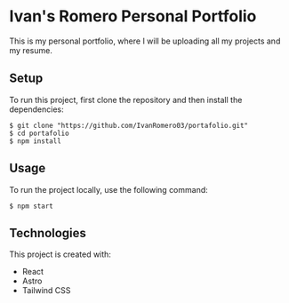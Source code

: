 # Ivan's Romero Personal Portfolio
This is my personal portfolio, where I will be uploading all my projects and my resume.

## Setup
To run this project, first clone the repository and then install the dependencies:

```
$ git clone "https://github.com/IvanRomero03/portafolio.git"
$ cd portafolio
$ npm install
```

## Usage
To run the project locally, use the following command:

```
$ npm start
```

## Technologies
This project is created with:
* React
* Astro
* Tailwind CSS

